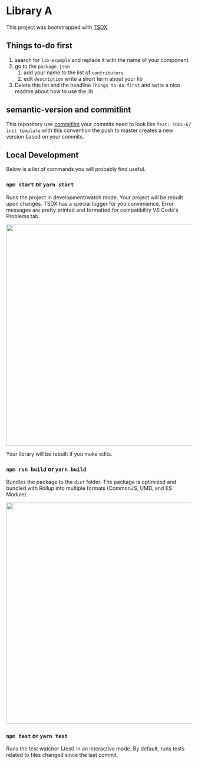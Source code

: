 # Library A 
This project was bootstrapped with [TSDX](https://github.com/jaredpalmer/tsdx).

## Things to-do first

1. search for `lib-example` and replace it with the name of your component. 
2. go to the `package.json`
   1. add your name to the list of `contributors`
   2. edit `description` write a short term about your lib
3. Delete this list and the headline `Things to-do first` and write a nice readme about how to use the lib.

## semantic-version and commitlint

This repository use [commitlint](https://commitlint.js.org/) your commits need to look like `feat: TOOL-67 init template` with this convention the push to master creates a new version based on your commits.

## Local Development

Below is a list of commands you will probably find useful.

### `npm start` or `yarn start`

Runs the project in development/watch mode. Your project will be rebuilt upon changes. TSDX has a special logger for you convenience. Error messages are pretty printed and formatted for compatibility VS Code's Problems tab.

<img src="https://user-images.githubusercontent.com/4060187/52168303-574d3a00-26f6-11e9-9f3b-71dbec9ebfcb.gif" width="600" />

Your library will be rebuilt if you make edits.

### `npm run build` or `yarn build`

Bundles the package to the `dist` folder.
The package is optimized and bundled with Rollup into multiple formats (CommonJS, UMD, and ES Module).

<img src="https://user-images.githubusercontent.com/4060187/52168322-a98e5b00-26f6-11e9-8cf6-222d716b75ef.gif" width="600" />

### `npm test` or `yarn test`

Runs the test watcher (Jest) in an interactive mode.
By default, runs tests related to files changed since the last commit.
